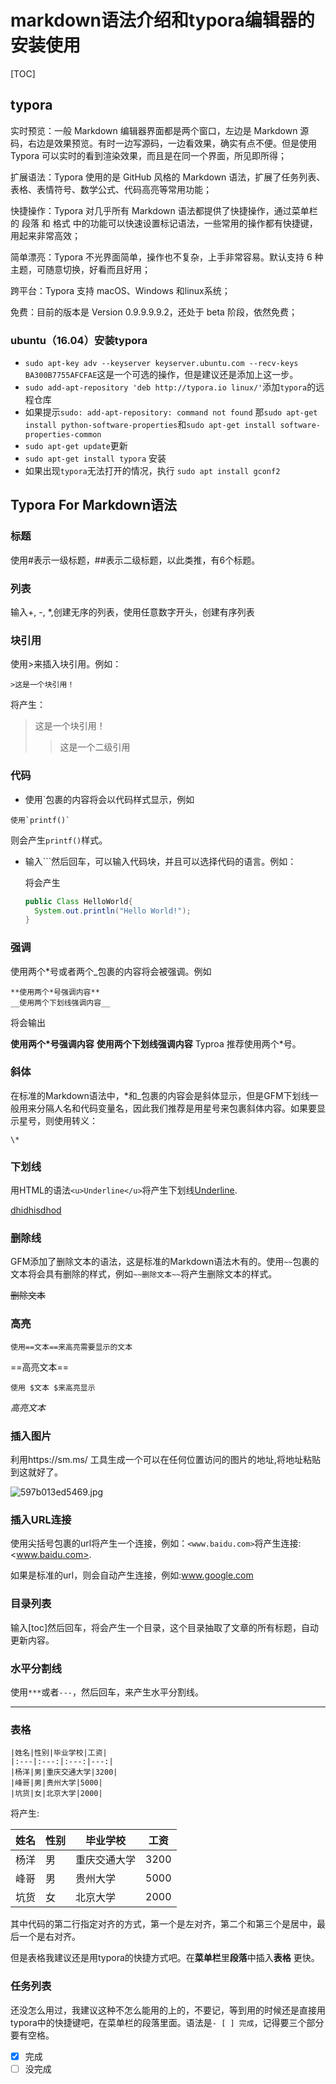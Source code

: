 # markdown语法介绍和typora编辑器的安装使用

[TOC]

## typora

实时预览：一般 Markdown 编辑器界面都是两个窗口，左边是 Markdown 源码，右边是效果预览。有时一边写源码，一边看效果，确实有点不便。但是使用 Typora 可以实时的看到渲染效果，而且是在同一个界面，所见即所得；

扩展语法：Typora 使用的是 GitHub 风格的 Markdown 语法，扩展了任务列表、表格、表情符号、数学公式、代码高亮等常用功能；

快捷操作：Typora 对几乎所有 Markdown 语法都提供了快捷操作，通过菜单栏的 段落  和 格式 中的功能可以快速设置标记语法，一些常用的操作都有快捷键，用起来非常高效；

简单漂亮：Typora 不光界面简单，操作也不复杂，上手非常容易。默认支持 6 种主题，可随意切换，好看而且好用；

跨平台：Typora 支持 macOS、Windows 和linux系统；

免费：目前的版本是 Version 0.9.9.9.9.2，还处于 beta 阶段，依然免费；

### ubuntu（16.04）安装typora

- `sudo apt-key adv --keyserver keyserver.ubuntu.com --recv-keys BA300B7755AFCFAE`这是一个可选的操作，但是建议还是添加上这一步。
- `sudo add-apt-repository 'deb http://typora.io linux/'`添加`typora`的远程仓库
- 如果提示`sudo: add-apt-repository: command not found` 那`sudo apt-get install python-software-properties`和`sudo apt-get install software-properties-common`
- `sudo apt-get update`更新
- `sudo apt-get install typora` 安装
- 如果出现`typora`无法打开的情况，执行 `sudo apt install gconf2`

## Typora For Markdown语法

### 标题

使用#表示一级标题，##表示二级标题，以此类推，有6个标题。 

### 列表

输入+, -, *,创建无序的列表，使用任意数字开头，创建有序列表

### 块引用

使用>来插入块引用。例如：

```
>这是一个块引用！
```

将产生：

> 这是一个块引用！
>
> > 这是一个二级引用

### 代码

- 使用`包裹的内容将会以代码样式显示，例如

```
使用`printf()`
```

则会产生`printf()`样式。

- 输入```然后回车，可以输入代码块，并且可以选择代码的语言。例如：

  将会产生

  ```java
  public Class HelloWorld{
    System.out.println("Hello World!");
  }
  ```

### 强调

使用两个*号或者两个_包裹的内容将会被强调。例如

```
**使用两个*号强调内容**
__使用两个下划线强调内容__
```

将会输出

**使用两个\*号强调内容** **使用两个下划线强调内容** Typroa 推荐使用两个*号。

### 斜体

在标准的Markdown语法中，*和_包裹的内容会是斜体显示，但是GFM下划线一般用来分隔人名和代码变量名，因此我们推荐是用星号来包裹斜体内容。如果要显示星号，则使用转义：

```
\*
```

### 下划线

用HTML的语法`<u>Underline</u>`将产生下划线<u>Underline</u>.

<u>dhidhisdhod</u>

### 删除线

GFM添加了删除文本的语法，这是标准的Markdown语法木有的。使用`~~`包裹的文本将会具有删除的样式，例如`~~删除文本~~`将产生删除文本的样式。

~~删除文本~~

### 高亮

`使用==文本==来高亮需要显示的文本`

==高亮文本==

`使用 $文本 $来高亮显示`

$高亮文本​$

### 插入图片

利用https://sm.ms/ 工具生成一个可以在任何位置访问的图片的地址,将地址粘贴到这就好了。

![597b013ed5469.jpg](https://i.loli.net/2018/07/15/5b4a21a8cbb9b.jpg)

### 插入URL连接

使用尖括号包裹的url将产生一个连接，例如：`<www.baidu.com>`将产生连接:<www.baidu.com>.

如果是标准的url，则会自动产生连接，例如:www.google.com

### 目录列表

输入[toc]然后回车，将会产生一个目录，这个目录抽取了文章的所有标题，自动更新内容。

### 水平分割线

使用`***`或者`---`，然后回车，来产生水平分割线。

------

### 表格

```
|姓名|性别|毕业学校|工资|
|:---|:---:|:---:|---:|
|杨洋|男|重庆交通大学|3200|
|峰哥|男|贵州大学|5000|
|坑货|女|北京大学|2000|
```

将产生:

| 姓名 | 性别 | 毕业学校     | 工资 |
| ---- | ---- | ------------ | ---- |
| 杨洋 | 男   | 重庆交通大学 | 3200 |
| 峰哥 | 男   | 贵州大学     | 5000 |
| 坑货 | 女   | 北京大学     | 2000 |

其中代码的第二行指定对齐的方式，第一个是左对齐，第二个和第三个是居中，最后一个是右对齐。

但是表格我建议还是用typora的快捷方式吧。在**菜单栏**里**段落**中插入**表格** 更快。

### 任务列表

还没怎么用过，我建议这种不怎么能用的上的，不要记，等到用的时候还是直接用typora中的快捷键吧，在菜单栏的段落里面。语法是`- [ ] 完成`，记得要三个部分要有空格。

- [x] 完成
- [ ] 没完成
